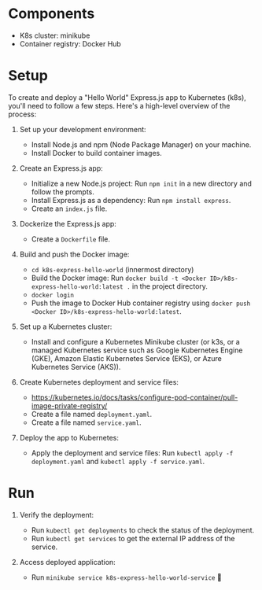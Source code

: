# Components

- K8s cluster: minikube
- Container registry: Docker Hub

# Setup

To create and deploy a "Hello World" Express.js app to Kubernetes (k8s), you'll need to follow a few steps. Here's a high-level overview of the process:

1. Set up your development environment:
   - Install Node.js and npm (Node Package Manager) on your machine.
   - Install Docker to build container images.

2. Create an Express.js app:
   - Initialize a new Node.js project: Run `npm init` in a new directory and follow the prompts.
   - Install Express.js as a dependency: Run `npm install express`.
   - Create an `index.js` file.

3. Dockerize the Express.js app:
   - Create a `Dockerfile` file.

4. Build and push the Docker image:
   - `cd k8s-express-hello-world` (innermost directory)
   - Build the Docker image: Run `docker build -t <Docker ID>/k8s-express-hello-world:latest .` in the project directory.
   - `docker login`
   - Push the image to Docker Hub container registry using `docker push <Docker ID>/k8s-express-hello-world:latest`.

5. Set up a Kubernetes cluster:
   - Install and configure a Kubernetes Minikube cluster (or k3s, or a managed Kubernetes service such as Google Kubernetes Engine (GKE), Amazon Elastic Kubernetes Service (EKS), or Azure Kubernetes Service (AKS)).

6. Create Kubernetes deployment and service files:
   - https://kubernetes.io/docs/tasks/configure-pod-container/pull-image-private-registry/
   - Create a file named `deployment.yaml`.
   - Create a file named `service.yaml`.

7. Deploy the app to Kubernetes:
   - Apply the deployment and service files: Run `kubectl apply -f deployment.yaml` and `kubectl apply -f service.yaml`.

# Run

1. Verify the deployment:
   - Run `kubectl get deployments` to check the status of the deployment.
   - Run `kubectl get services` to get the external IP address of the service.

2. Access deployed application:
   - Run `minikube service k8s-express-hello-world-service` 🎉